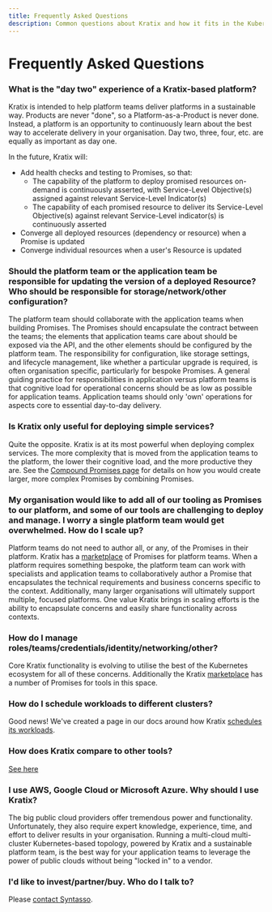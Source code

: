 ```yaml
---
title: Frequently Asked Questions
description: Common questions about Kratix and how it fits in the Kubernetes ecosystem
---
```


# Frequently Asked Questions

### What is the "day two" experience of a Kratix-based platform?

Kratix is intended to help platform teams deliver platforms in a sustainable way. Products are never "done", so a Platform-as-a-Product is never done. Instead, a platform is an opportunity to continuously learn about the best way to accelerate delivery in your organisation. Day two, three, four, etc. are equally as important as day one.

In the future, Kratix will:

- Add health checks and testing to Promises, so that:
  - The capability of the platform to deploy promised resources on-demand is continuously asserted, with Service-Level Objective(s) assigned against relevant Service-Level Indicator(s)
  - The capability of each promised resource to deliver its Service-Level Objective(s) against relevant Service-Level indicator(s) is continuously asserted
- Converge all deployed resources (dependency or resource) when a Promise is updated
- Converge individual resources when a user's Resource is updated

### Should the platform team or the application team be responsible for updating the version of a deployed Resource? Who should be responsible for storage/network/other configuration?

The platform team should collaborate with the application teams when building
Promises. The Promises should encapsulate the contract between the teams; the
elements that application teams care about should be exposed via the API, and
the other elements should be configured by the platform team. The responsibility
for configuration, like storage settings, and lifecycle management, like whether
a particular upgrade is required, is often organisation specific, particularly
for bespoke Promises. A general guiding practice for responsibilities in
application versus platform teams is that cognitive load for operational concerns
should be as low as possible for application teams. Application teams should
only 'own' operations for aspects core to essential day-to-day delivery.

### Is Kratix only useful for deploying simple services?

Quite the opposite. Kratix is at its most powerful when deploying complex
services. The more complexity that is moved from the application teams to the platform, the lower their cognitive load, and the more
productive they are. See the [Compound Promises page](./guides/compound-promises) for details on how you would create larger,
more complex Promises by combining Promises.

### My organisation would like to add all of our tooling as Promises to our platform, and some of our tools are challenging to deploy and manage. I worry a single platform team would get overwhelmed. How do I scale up?

Platform teams do not need to author all, or any, of the Promises in their platform. Kratix has a [marketplace](https://kratix.io/marketplace) of Promises for platform teams. When a platform requires something bespoke, the platform team can work with specialists and application teams to collaboratively author a Promise that encapsulates the technical requirements and business concerns specific to the context. Additionally, many larger organisations will ultimately support multiple, focused platforms. One value Kratix brings in scaling efforts is the ability to encapsulate concerns and easily share functionality across contexts.

### How do I manage roles/teams/credentials/identity/networking/other?

Core Kratix functionality is evolving to utilise the best of the Kubernetes ecosystem for all of these concerns. Additionally the Kratix [marketplace](https://kratix.io/marketplace) has a number of Promises for tools in this space.

### How do I schedule workloads to different clusters?

Good news! We've created a page in our docs around how Kratix [schedules its
workloads](./reference/multidestination-management).

### How does Kratix compare to other tools?

[See here](./value-of-kratix#collaboration-with-other-tools)

### I use AWS, Google Cloud or Microsoft Azure. Why should I use Kratix?

The big public cloud providers offer tremendous power and functionality. Unfortunately, they also require expert knowledge, experience, time, and effort to deliver results in your organisation. Running a multi-cloud multi-cluster Kubernetes-based topology, powered by Kratix and a sustainable platform team, is the best way for your application teams to leverage the power of public clouds without being "locked in" to a vendor.

### I'd like to invest/partner/buy. Who do I talk to?

Please [contact Syntasso](https://www.syntasso.io/contact-us).
